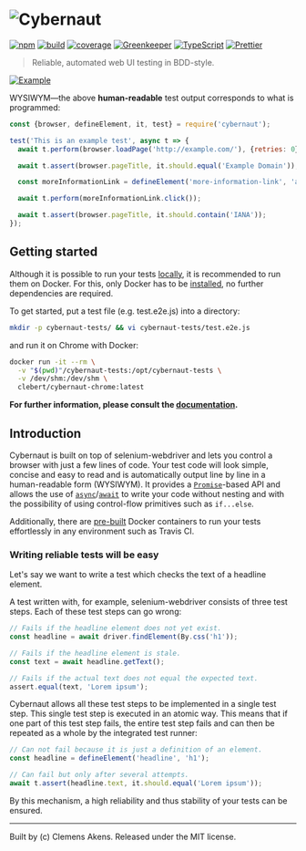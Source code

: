 # ![Cybernaut][logo-svg]

[![npm][npm-cybernaut-badge]][npm-cybernaut]
[![build][travis-ci-badge]][travis-ci]
[![coverage][coveralls-badge]][coveralls]
[![Greenkeeper][greenkeeper-badge]][greenkeeper]
[![TypeScript][typescript-badge]][typescript]
[![Prettier][prettier-badge]][prettier]

> Reliable, automated web UI testing in BDD-style.

[![Example][example-png]][example-png]

WYSIWYM—the above **human-readable** test output corresponds to what is programmed:

```js
const {browser, defineElement, it, test} = require('cybernaut');

test('This is an example test', async t => {
  await t.perform(browser.loadPage('http://example.com/'), {retries: 0});

  await t.assert(browser.pageTitle, it.should.equal('Example Domain'));

  const moreInformationLink = defineElement('more-information-link', 'a');

  await t.perform(moreInformationLink.click());

  await t.assert(browser.pageTitle, it.should.contain('IANA'));
});
```

## Getting started

Although it is possible to run your tests [locally][testing-locally], it is recommended to run them on Docker.
For this, only Docker has to be [installed][docker-installation], no further dependencies are required.

To get started, put a test file (e.g. test.e2e.js) into a directory:

```sh
mkdir -p cybernaut-tests/ && vi cybernaut-tests/test.e2e.js
```

and run it on Chrome with Docker:

```sh
docker run -it --rm \
  -v "$(pwd)"/cybernaut-tests:/opt/cybernaut-tests \
  -v /dev/shm:/dev/shm \
  clebert/cybernaut-chrome:latest
```

**For further information, please consult the [documentation][testing-with-docker].**

## Introduction

Cybernaut is built on top of selenium-webdriver and lets you control a browser with just a few lines of code.
Your test code will look simple, concise and easy to read and is automatically output line by line in a human-readable form (WYSIWYM).
It provides a [`Promise`][mdn-promise]-based API and allows the use of [`async`][mdn-async]/[`await`][mdn-await] to write your code without nesting and with the possibility of using control-flow primitives such as `if...else`.

Additionally, there are [pre-built][docker-containers] Docker containers to run your tests effortlessly in any environment such as Travis CI.

### Writing reliable tests will be easy

Let's say we want to write a test which checks the text of a headline element.

A test written with, for example, selenium-webdriver consists of three test steps.
Each of these test steps can go wrong:

```js
// Fails if the headline element does not yet exist.
const headline = await driver.findElement(By.css('h1'));

// Fails if the headline element is stale.
const text = await headline.getText();

// Fails if the actual text does not equal the expected text.
assert.equal(text, 'Lorem ipsum');
```

Cybernaut allows all these test steps to be implemented in a single test step. This single test step is executed in an atomic way.
This means that if one part of this test step fails, the entire test step fails and can then be repeated as a whole by the integrated test runner:

```js
// Can not fail because it is just a definition of an element.
const headline = defineElement('headline', 'h1');

// Can fail but only after several attempts.
await t.assert(headline.text, it.should.equal('Lorem ipsum'));
```

By this mechanism, a high reliability and thus stability of your tests can be ensured.

---
Built by (c) Clemens Akens. Released under the MIT license.

[coveralls]: https://coveralls.io/github/clebert/cybernaut?branch=master
[coveralls-badge]: https://coveralls.io/repos/github/clebert/cybernaut/badge.svg?branch=master
[docker-containers]: https://cybernaut.js.org/docs/overview/testing-with-docker.html#docker-containers
[docker-installation]: https://docs.docker.com/engine/installation/
[example]: https://github.com/clebert/cybernaut/tree/master/example
[example-png]: https://clebert.github.io/cybernaut/images/example.png
[greenkeeper]: https://greenkeeper.io/
[greenkeeper-badge]: https://badges.greenkeeper.io/clebert/cybernaut.svg
[logo-svg]: https://clebert.github.io/cybernaut/images/logo.svg
[mdn-async]: https://developer.mozilla.org/en-US/docs/Web/JavaScript/Reference/Statements/async_function
[mdn-await]: https://developer.mozilla.org/en-US/docs/Web/JavaScript/Reference/Operators/await
[mdn-promise]: https://developer.mozilla.org/en-US/docs/Web/JavaScript/Reference/Global_Objects/Promise
[npm-cybernaut]: https://www.npmjs.com/package/cybernaut
[npm-cybernaut-badge]: https://img.shields.io/npm/v/cybernaut.svg?maxAge=3600
[prettier]: https://github.com/prettier/prettier
[prettier-badge]: https://img.shields.io/badge/Prettier-styled-ff69b4.svg
[testing-locally]: https://cybernaut.js.org/docs/overview/testing-locally.html
[testing-with-docker]: https://cybernaut.js.org/docs/overview/testing-with-docker.html
[travis-ci]: https://travis-ci.org/clebert/cybernaut
[travis-ci-badge]: https://travis-ci.org/clebert/cybernaut.svg?branch=master
[typescript]: http://www.typescriptlang.org/
[typescript-badge]: https://img.shields.io/badge/TypeScript-friendly-blue.svg
